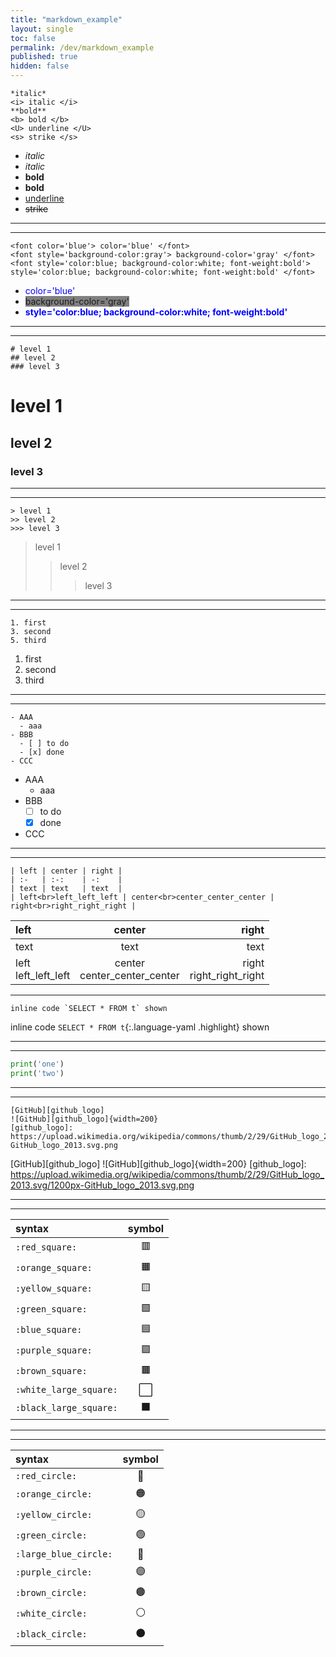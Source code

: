 ```yaml
---
title: "markdown_example"
layout: single
toc: false
permalink: /dev/markdown_example
published: true
hidden: false
---
```


```text
*italic*
<i> italic </i>
**bold**
<b> bold </b>
<U> underline </U>
<s> strike </s>
```
- *italic*
- <i> italic </i>
- **bold**
- <b> bold </b>
- <U> underline </U>
- <s> strike </s>

***
***

```text
<font color='blue'> color='blue' </font>
<font style='background-color:gray'> background-color='gray' </font>  
<font style='color:blue; background-color:white; font-weight:bold'> style='color:blue; background-color:white; font-weight:bold' </font>
```
- <font color='blue'> color='blue' </font>
- <font style='background-color:gray'> background-color='gray' </font>
- <font style='color:blue; background-color:white; font-weight:bold'> style='color:blue; background-color:white; font-weight:bold' </font>

***
***

```text
# level 1
## level 2
### level 3
```
# level 1
## level 2
### level 3

***
***

```text
> level 1
>> level 2
>>> level 3
```
> level 1
>> level 2
>>> level 3

***
***

```text
1. first
3. second
5. third
```
1. first
3. second
5. third

***
***

```text
- AAA
  - aaa
- BBB
  - [ ] to do
  - [x] done
- CCC
```
- AAA
  - aaa
- BBB
  - [ ] to do
  - [x] done
- CCC

***
***

```text
| left | center | right |
| :-   | :-:    | -:    |
| text | text   | text  |
| left<br>left_left_left | center<br>center_center_center | right<br>right_right_right |
```

| left | center | right |
| :-   | :-:    | -:    |
| text | text   | text  |
| left<br>left_left_left | center<br>center_center_center | right<br>right_right_right |

***

```text
inline code `SELECT * FROM t` shown
```
inline code `SELECT * FROM t`{:.language-yaml .highlight} shown

***
***

```python
print('one')
print('two')
```

***
***

```text
[GitHub][github_logo]
![GitHub][github_logo]{width=200}
[github_logo]: https://upload.wikimedia.org/wikipedia/commons/thumb/2/29/GitHub_logo_2013.svg/1200px-GitHub_logo_2013.svg.png
```
[GitHub][github_logo]
![GitHub][github_logo]{width=200}
[github_logo]: https://upload.wikimedia.org/wikipedia/commons/thumb/2/29/GitHub_logo_2013.svg/1200px-GitHub_logo_2013.svg.png

***
***

| syntax | symbol |
| :- | :-: |
| `:red_square:` | 🟥 |
| `:orange_square:` | 🟧 |
| `:yellow_square:` | 🟨 |
| `:green_square:` | 🟩 |
| `:blue_square:` | 🟦 |
| `:purple_square:` | 🟪 |
| `:brown_square:` | 🟫 |
| `:white_large_square:` | ⬜ |
| `:black_large_square:` | ⬛ |

***
***

| syntax | symbol |
| :- | :-: |
| `:red_circle:` | 🔴 |
| `:orange_circle:` | 🟠 |
| `:yellow_circle:` | 🟡 |
| `:green_circle:` | 🟢 |
| `:large_blue_circle:` | 🔵 |
| `:purple_circle:` | 🟣 |
| `:brown_circle:` | 🟤 |
| `:white_circle:` | ⚪ |
| `:black_circle:` | ⚫ |
